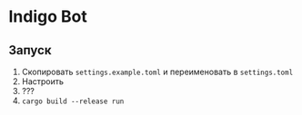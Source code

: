 # Indigo Bot

## Запуск

1. Скопировать `settings.example.toml` и переименовать в `settings.toml`
2. Настроить
3. ???
4. `cargo build --release run`
